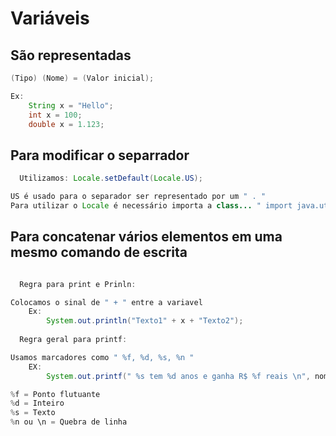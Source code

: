 # Variáveis

## São representadas 

```java
(Tipo) (Nome) = (Valor inicial);

Ex: 
    String x = "Hello";
    int x = 100;
    double x = 1.123;
```
## Para modificar o separrador 

```java
  Utilizamos: Locale.setDefault(Locale.US);

US é usado para o separador ser representado por um " . "
Para utilizar o Locale é necessário importa a class... " import java.util.Locale; "
```

## Para concatenar vários elementos em uma mesmo comando de escrita

```java

  Regra para print e Prinln:

Colocamos o sinal de " + " entre a variavel
    Ex:
        System.out.println("Texto1" + x + "Texto2");
  
  Regra geral para printf: 

Usamos marcadores como " %f, %d, %s, %n "
    EX:
        System.out.printf(" %s tem %d anos e ganha R$ %f reais \n", nome, idade, renda);
```
```java
%f = Ponto flutuante
%d = Inteiro 
%s = Texto
%n ou \n = Quebra de linha 
```

